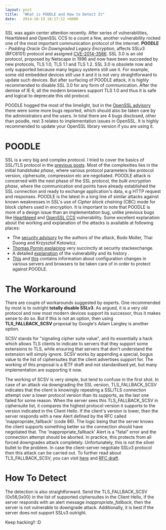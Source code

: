 ```yaml
---
layout: post
title:  "What is POODLE and How to Detect It"
date:   2014-10-19 16:17:22 +0800
---
```


SSL was again center attention recently. After series of vulnerabilities, Heartbleed and OpenSSL CCS to a count a few, another vulnerability rocked one of the most important communication protocol of the internet. **POODLE** - *Padding Oracle On Downgraded Legacy Encryption*, affects SSLv3 (RFC6101) protocol and assigned [CVE-2014-3566](https://access.redhat.com/security/cve/CVE-2014-3566). SSL 3.0 is an old protocol, proposed by Netscape in 1996 and now have been succeeded by new protocols, TLS 1.0, TLS 1.1 and TLS 1.2. SSL 3.0 is obsolete now and only supported because many legacy systems still use it. For example, some old embedded devices still use it and it is not very straightforward to update such devices. But after surfacing of POODLE attack, it is highly recommended to disable SSL 3.0 for any form of communication. After the demise of IE 6, all the modern browsers support TLS 1.0 and thus it is safe and logical to deprecate this old protocol.

POODLE hogged the most of the limelight, but in the [OpenSSL advisory](https://www.openssl.org/news/secadv_20141015.txt) there were some more bugs reported, which should also be taken care by the administrators and the users. In total there are 4 bugs disclosed, other than poodle, rest 3 relates to implementation issues in OpenSSL. It is highly recommended to update your OpenSSL library version if you are using it.

# POODLE
SSL is a very big and complex protocol. I tried to cover the basics of SSL/TLS protocol in the [previous posts](https://serializethoughts.wordpress.com/2014/06/14/introduction-to-secure-socket-layer/). Most of the complexities lies in the initial *handshake phase*, where various protocol parameters like protocol version, ciphersuite, compression etc are negotiated. POODLE attack is concerned with the next phase of the SSL protocol, the *bulk encryption phase*, where the communication end points have already established the SSL connection and ready to exchange application's data, e.g HTTP request and responses. POODLE is the latest in a long line of similar attacks against known weaknesses in SSL's use of *Cipher block chaining* (CBC) mode for block ciphers used in encryption. It is important to note that POODLE is more of a design issue than an implementation bug, unlike previous bugs like [Heartbleed](http://heartbleed.com/) and [OpenSSL CCS](https://serializethoughts.wordpress.com/2014/06/09/detecting-ccs-injection-vulnerability/) vulnerability. Some excellent explanation about the working and explanation of the attacks is available at following places:

- The [security advisory](https://www.openssl.org/~bodo/ssl-poodle.pdf) by the authors of the attack, Bodo Moller, Thai Duong and Krzysztof Kotowicz.
- [Thomas Pornin explaining](https://security.stackexchange.com/questions/70719/ssl3-poodle-vulnerability) very succinctly at security stackexchange.
-  A detailed [explanation](https://www.dfranke.us/posts/2014-10-14-how-poodle-happened.html) of the vulnerability and its history .
- [This](https://security.stackexchange.com/questions/70719/ssl3-poodle-vulnerability%20) and [this](https://security.stackexchange.com/questions/70719/ssl3-poodle-vulnerability) contains information about configuration changes in various servers and browsers to be taken care of in order to protect against POODLE.

# The Workaround
There are couple of workarounds suggested by experts. One recommended by most is to outright **totally disable SSLv3**. As argued, it is a very old protocol and now most modern devices support its successor, thus it makes sense to do so. But if this is not an option, then using **TLS_FALLBACK_SCSV** proposal by Google's Adam Langley is another option.

SCSV stands for "signaling cipher suite value", and its essentially a hack which allows TLS clients to indicate to servers that they support some extensions to TLS, while ensuring that servers that don't understand the extension will simply ignore. SCSV works by appending a special, bogus value to the list of ciphersuites that the client advertises support for. The working of this proposal is a IETF draft and not standardised yet, but many implementation are supporting it
now.

The working of SCSV is very simple, but tend to confuse in the first shot. In case of an attack via downgrading the SSL version, TLS_FALLBACK_SCSV indicates that the client is knowingly repeating  a SSL/TLS connection attempt over a lower protocol version than its supports, as the last one failed for some reason.  When the server sees this TLS_FALLBACK_SCSV in ciphersuite list, it compares the highest protocol version it supports to the version indicated in the Client Hello. If the client's version is lower, then the server responds with a new Alert defined by the RFC called 'inappropriate_fallback' (code 86). The logic being that the server knows the client supports something better so the connection should have negotiated that. The 'inappropriate_fallback' Alert is a "fatal" error and the connection attempt should be aborted. In practice, this protects from all forced downgrades attack completely. Unfortunately, this is not the silver bullet to the problem. In case the client-server negotiate SSLv3 protocol then this attack can be carried out. To further read about TLS_FALLBACK_SCSV, you can visit [here](http://www.exploresecurity.com/poodle-and-the-tls_fallback_scsv-remedy/) and [RFC draft](http://tools.ietf.org/html/draft-ietf-tls-downgrade-scsv-00).

# How To Detect
The detection is also straightforward. Send the TLS_FALLBACK_SCSV {0x56,0x00} in the list of supported ciphersuites in the Client Hello, if the server responds with an alert message *inappropriate_fallback*, then the server is not vulnerable to downgrade attack. Additionally, it is best if the server does not support SSLv3 outright.

Keep hacking!! :D


<Paste>
